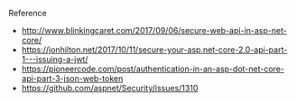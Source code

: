 Reference

* http://www.blinkingcaret.com/2017/09/06/secure-web-api-in-asp-net-core/
* https://jonhilton.net/2017/10/11/secure-your-asp.net-core-2.0-api-part-1---issuing-a-jwt/
* https://pioneercode.com/post/authentication-in-an-asp-dot-net-core-api-part-3-json-web-token
* https://github.com/aspnet/Security/issues/1310